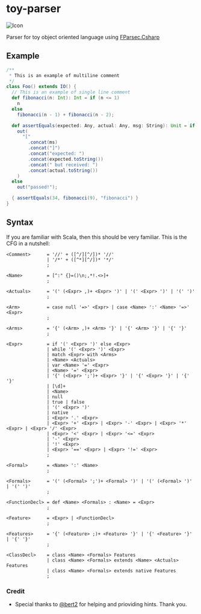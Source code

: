 # toy-parser

![Icon](https://img.icons8.com/ios-glyphs/90/000000/rubber-duck.png)

Parser for toy object oriented language using [FParsec.Csharp](https://github.com/bert2/FParsec.CSharp)



## Example

```scala
/**
 * This is an example of multiline comment
 */
class Foo() extends IO() {
  // This is an example of single line comment
  def fibonacci(n: Int): Int = if (n <= 1)
    n
  else
    fibonacci(n - 1) + fibonacci(n - 2);

  def assertEquals(expected: Any, actual: Any, msg: String): Unit = if (expected != actual)
    out(
      "["
        .concat(ms)
        .concat("]")
        .concat("expected: ")
        .concat(expected.toString())
        .concat(" but received: ")
        .concat(actual.toString())
    )
  else
    out("passed!");

  { assertEquals(34, fibonacci(9), "fibonacci") }
}
```
## Syntax

If you are familiar with Scala, then this should be very familiar. This is the CFG in a nutshell:

```regex
<Comment>      = '//' + ([^/][^/])* '//'
               | '/*' + ([^*][^/])* '*/'
               ;
               
<Name>         = [^:" {}=()\n;,*!.<>]+
               ;
             
<Actuals>      = '(' (<Expr> ,)+ <Expr> ')' | '(' <Expr> ')' | '(' ')'
               ;
             
<Arm>          = case null '=>' <Expr> | case <Name> ':' <Name> '=>' <Expr>
               ;
             
<Arms>         = '{' (<Arm> ,)+ <Arm> '}' | '{' <Arm> '}' | '{' '}'
               ;
             
<Expr>         = if '(' <Expr> ')' else <Expr>
               | while '(' <Expr> ')' <Expr>
               | match <Expr> with <Arms>
               | <Name> <Actuals>
               | var <Name> '=' <Expr>
               | <Name> '=' <Expr>
               | '{' (<Expr> ';')+ <Expr> '}' | '{' <Expr> '}' | '{' '}'
               | [\d]+
               | <Name>
               | null
               | true | false
               | '(' <Expr> ')'
               | native
               | <Expr> '.' <Expr>
               | <Expr> '+' <Expr> | <Expr> '-' <Expr> | <Expr> '*' <Expr> | <Expr> '/' <Expr>
               | <Expr> '<' <Expr> | <Expr> '<=' <Expr>
               | '-' <Expr>
               | '!' <Expr>
               | <Expr> '==' <Expr> | <Expr> '!=' <Expr>
               ;

<Formal>       = <Name> ':' <Name> 
               ;
             
<Formals>      = '(' (<Formal> ';')+ <Formal> ')' | '(' (<Formal> ')' | '(' ')'
               ;

<FunctionDecl> = def <Name> <Formals> : <Name> = <Expr>
               ;

<Feature>      = <Expr> | <FunctionDecl>
               ;
             
<Features>     = '{' (<Feature> ;)+ <Feature> '}' | '{' <Feature> '}' | '{' '}'
               ;
             
<ClassDecl>    = class <Name> <Formals> Features
               | class <Name> <Formals> extends <Name> <Actuals> Features
               | class <Name> <Formals> extends native Features
               ;
```

### Credit
- Special thanks to [@bert2](https://github.com/bert2) for helping and prioviding hints. Thank you.
